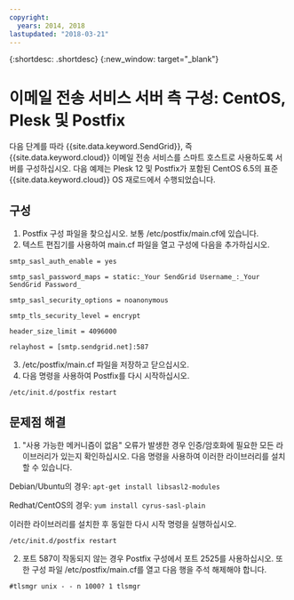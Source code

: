 ```yaml
---
copyright:
  years: 2014, 2018
lastupdated: "2018-03-21"
---
```


{:shortdesc: .shortdesc}
{:new_window: target="_blank"}

# 이메일 전송 서비스 서버 측 구성: CentOS, Plesk 및 Postfix

다음 단계를 따라 {{site.data.keyword.SendGrid}}, 즉 {{site.data.keyword.cloud}} 이메일 전송 서비스를 스마트 호스트로 사용하도록 서버를 구성하십시오. 다음 예제는 Plesk 12 및 Postfix가 포함된 CentOS 6.5의 표준 {{site.data.keyword.cloud}} OS 재로드에서 수행되었습니다.

## 구성

1.  Postfix 구성 파일을 찾으십시오. 보통 /etc/postfix/main.cf에 있습니다.
2.  텍스트 편집기를 사용하여 main.cf 파일을 열고 구성에 다음을 추가하십시오.

  `smtp_sasl_auth_enable = yes`

  `smtp_sasl_password_maps = static:_Your SendGrid Username_:_Your SendGrid Password_`

  `smtp_sasl_security_options = noanonymous`

  `smtp_tls_security_level = encrypt`

  `header_size_limit = 4096000`

  `relayhost = [smtp.sendgrid.net]:587`

3.  /etc/postfix/main.cf 파일을 저장하고 닫으십시오.
4.  다음 명령을 사용하여 Postfix를 다시 시작하십시오.

  `/etc/init.d/postfix restart`

## 문제점 해결

1.  "사용 가능한 메커니즘이 없음" 오류가 발생한 경우 인증/암호화에 필요한 모든 라이브러리가 있는지 확인하십시오. 다음 명령을 사용하여 이러한 라이브러리를 설치할 수 있습니다.

  Debian/Ubuntu의 경우:  `apt-get install libsasl2-modules`

  Redhat/CentOS의 경우: `yum install cyrus-sasl-plain`

  이러한 라이브러리를 설치한 후 동일한 다시 시작 명령을 실행하십시오.

    /etc/init.d/postfix restart

2.  포트 587이 작동되지 않는 경우 Postfix 구성에서 포트 2525를 사용하십시오. 또한 구성 파일 /etc/postfix/main.cf를 열고 다음 행을 주석 해제해야 합니다.

  `#tlsmgr unix - - n 1000? 1 tlsmgr`
